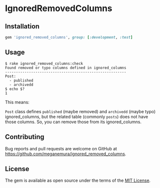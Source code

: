 # IgnoredRemovedColumns

## Installation

```ruby
gem 'ignored_removed_columns', group: [:development, :test]
```

## Usage

```console
$ rake ignored_removed_columns:check
Found removed or typo columns defined in ignored_columns
--------------------------------------------------------
Post:
  - published
  - archivedd
$ echo $?
1
```

This means:

`Post` class defines `published` (maybe removed) and `archivedd` (maybe typo) ignored_columns, but the related table (commonly `posts`) does not have those columns. So, you can remove those from its ignored_columns.

## Contributing

Bug reports and pull requests are welcome on GitHub at https://github.com/meganemura/ignored_removed_columns.

## License

The gem is available as open source under the terms of the [MIT License](https://opensource.org/licenses/MIT).
